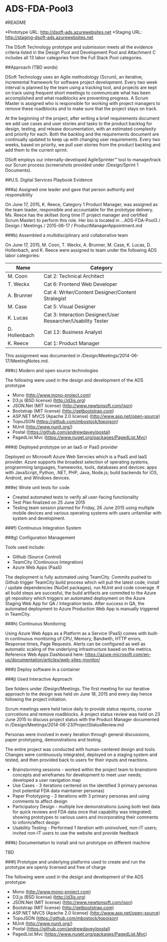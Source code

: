 # ADS-FDA-Pool3
#README

*Prototype URL: http://dsoft-ads.azurewebsites.net
*Staging URL: http://staging-dsoft-ads.azurewebsites.net

The DSoft Technology prototype and submission meets all the evidence criteria listed in the Design Pool and Development Pool and Attachment C includes all 13 labor categories from the Full Stack Pool categories.

##Approach (TBD words)

DSoft Technology uses an Agile methodology (Scrum), an iterative, incremental framework for software project development. Every two week interval is planned by the team using a tracking tool, and projects are kept on track using frequent short meetings to communicate what has been accomplished and what roadblocks are preventing progress. A Scrum Master is assigned who is responsible for working with project managers to remove these roadblocks and to make sure that the project stays on track.

At the beginning of the project, after writing a brief requirements document we add use cases and user stories and tasks to the product backlog for design, testing, and release documentation, with an estimated complexity and priority for each. Both the backlog and the requirements document are continually updated to keep up with changing user requirements. Every two weeks, based on priority, we pull user stories from the product backlog and add them to the current sprint.

DSoft employs our internally-developed AgileSprinter™ tool to manage/track our Scrum process (screenshots provided under /Design/Sprint 1 Documents).  

##U.S. Digital Services Playbook Evidence

###a) Assigned one leader and gave that person authority and responsibility

On June 17, 2015, K. Reece, Category 1 Product Manager, was assigned as the team leader, responsible and accountable for the prototype delivery.  Ms. Reece has the skillset (long time IT project manager and certified Scrum Master) to perform this role.  Her bio is located in ...ADS-FDA-Pool3 / Design / Meetings / 2015-06-17 / ProductManagerAppointment.md

###b) Assembled a multidisciplinary and collaborative team

On June 17, 2015, M. Coon, T. Weckx, A. Brunner, M. Case, K. Lucas, D. Hollenbach, and K. Reece were assigned to team under the following ADS labor categories:

| Name       | Category      |
| ---------- | ------------- |
| M. Coon    | Cat 2: Technical Architect |
| T. Weckx   | Cat 6: Frontend Web Developer      |
| A. Brunner | Cat 4: Writer/Content Designer/Content Strategist     |
| M. Case    | Cat 5: Visual Designer     |
| K. Lucas   | Cat 3: Interaction Designer/User Researcher/Usability Tester     |
| D. Hollenbach | Cat 12: Business Analyst    |
| K. Reece   | Cat 1: Product Manager     |

This assignment was documented in /Design/Meetings/2014-06-17/MeetingNotes.md.

###c) Modern and open source technologies

The following were used in the design and development of the ADS prototype
* Mono (http://www.mono-project.com)
* D3.js (BSD license) (http://d3js.org)
* JSON.Net (MIT license) (http://www.newtonsoft.com/json)
* Bootstrap (MIT license) (http://getbootstrap.com)
* ASP.NET MVC5 (Apache 2.0 license) (http://www.asp.net/open-source)
* TopoJSON (https://github.com/mbostock/topojson)
* NUnit (http://www.nunit.org/)
* Postal (https://github.com/andrewdavey/postal)
* PagedList.Mvc (https://www.nuget.org/packages/PagedList.Mvc)

###d) Deployed prototype on an IaaS or PaaS provider

Deployed on Microsoft Azure Web Servcies which is a PaaS and IaaS provider.  Azure supports the broadest selection of operating systems, programming languages, frameworks, tools, databases and devices: apps with JavaScript, Python, .NET, PHP, Java, Node.js; build backends for iOS, Android, and Windows devices.

###e) Wrote unit tests for code

* Created automated tests to verify all user-facing functionality
* Test Plan finalized on 25 June 2015
* Testing team session planned for Friday, 26 June 2015 using multiple mobile devices and various operating systems with users unfamiliar with system and development.

###f) Continuous Integration System

###g) Configuration Management

Tools used include:
* Github (Source Control)
* TeamCity (Continuous Integration)
* Azure Web Apps (PaaS)

The deployment is fully automated using TeamCity. Commits pushed to Github trigger TeamCity build process which will pull the latest code, install / update dependencies (NuGet packages), run NUnit and code coverage. If all build steps are succesful, the build artifacts are commited to the Azure git repository which triggers an automated deployment on the Azure Staging Web App for QA / Integration tests. After success in QA, the automated deployment to Azure Production Web App is manually triggered in TeamCity.

###h) Continuous Monitoring

Using Azure Web Apps as a Platform as a Service (PaaS) comes with built-in continuous monitoring of CPU, Memory, Bandwith, HTTP errors, Response times, Page Requests. Alerts can be configured as well as automatic scaling of the underlying infrastructure based on the metrics.  Reference Web Apps Dashboard here: https://azure.microsoft.com/en-us/documentation/articles/web-sites-monitor/

###i) Deploy software in a container

###j) Used Interactive Approach

See folders under /Design/Meetings. The first meeting for our iterative approach to the design was held on June 18, 2015 and every day hence following the project initiation.

Scrum meetings were held twice daily to provide status reports, course corrcetions and remove roadblocks. A project status review was held on 23 June 2015 to discuss project status with the Product Manager documented in /Design/Meetings/2014-06-23/ProjectStatusReview.md

Personas were involved in every iteration through general discussions, paper prototyping, demonstrations and testing.

The entire project was conducted with human-centered design and tools.  Changes were continuously integrated, deployed on a staging system and tested, and then provided back to users for their inputs and reactions.

* Brainstorming sessions - worked within the project team to brainstorm concepts and wireframes for development to meet user needs; developed a user navigation map
* Use Cases - 3 iterations centered on the identified 3 primary personas (not potential FDA data maintainer personas)
* Paper Prototyping - 3 iterations with 3 primary personas and using comments to affect design
* Participatory Design - multiple live demonstrations (using both test data for quick reviews and FDA data once that capability was integrated) showing prototypes to various users and incorporating their comments to inform/affect design
* Usability Testing - Performed 1 iteration with uninvolved, non-IT users; invited non-IT users to use the website and provide feedback

###k) Documentation to install and run prototype on different machine

TBD

###l) Prototype and underlying platforms used to create and run the prototype are openly licensed and free of charge

The following were used in the design and development of the ADS prototype:
* Mono (http://www.mono-project.com)
* D3.js (BSD license) (http://d3js.org)
* JSON.Net (MIT license) (http://www.newtonsoft.com/json)
* Bootstrap (MIT license) (http://getbootstrap.com)
* ASP.NET MVC5 (Apache 2.0 license) (http://www.asp.net/open-source)
* TopoJSON (https://github.com/mbostock/topojson)
* NUnit (http://www.nunit.org/)
* Postal (https://github.com/andrewdavey/postal)
* PagedList.Mvc (https://www.nuget.org/packages/PagedList.Mvc)




